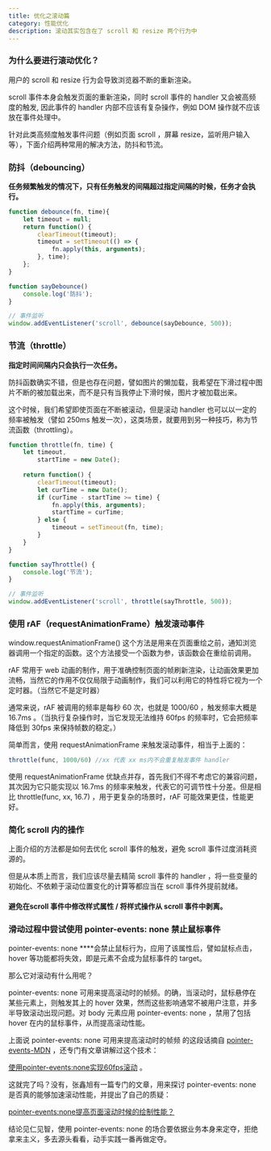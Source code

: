 ```yaml
---
title: 优化之滚动篇
category: 性能优化
description: 滚动其实包含在了 scroll 和 resize 两个行为中
---
```



### 为什么要进行滚动优化？

用户的 scroll 和 resize 行为会导致浏览器不断的重新渲染。

scroll 事件本身会触发页面的重新渲染，同时 scroll 事件的 handler 又会被高频度的触发, 因此事件的 handler 内部不应该有复杂操作，例如 DOM 操作就不应该放在事件处理中。

针对此类高频度触发事件问题（例如页面 scroll ，屏幕 resize，监听用户输入等），下面介绍两种常用的解决方法，防抖和节流。

### 防抖（debouncing）

**任务频繁触发的情况下，只有任务触发的间隔超过指定间隔的时候，任务才会执行。**

```javascript
function debounce(fn, time){
    let timeout = null;
    return function() {
        clearTimeout(timeout);
        timeout = setTimeout(() => {
            fn.apply(this, arguments);
        }, time);
    };
}

function sayDebounce()
    console.log('防抖');
}

// 事件监听
window.addEventListener('scroll', debounce(sayDebounce, 500));
```

### 节流（throttle）

**指定时间间隔内只会执行一次任务。**

防抖函数确实不错，但是也存在问题，譬如图片的懒加载，我希望在下滑过程中图片不断的被加载出来，而不是只有当我停止下滑时候，图片才被加载出来。

这个时候，我们希望即使页面在不断被滚动，但是滚动 handler 也可以以一定的频率被触发（譬如 250ms 触发一次），这类场景，就要用到另一种技巧，称为节流函数（throttling）。

```javascript
function throttle(fn, time) {
    let timeout,
        startTime = new Date();
        
    return function() {
        clearTimeout(timeout);
        let curTime = new Date();
        if (curTime - startTime >= time) {
            fn.apply(this, arguments);
            startTime = curTime;
        } else {
            timeout = setTimeout(fn, time);
        }
    }
}

function sayThrottle() {
    console.log('节流');
}

// 事件监听
window.addEventListener('scroll', throttle(sayThrottle, 500));
```

### **使用 rAF（requestAnimationFrame）触发滚动事件**

window.requestAnimationFrame\(\) 这个方法是用来在页面重绘之前，通知浏览器调用一个指定的函数。这个方法接受一个函数为参，该函数会在重绘前调用。

rAF 常用于 web 动画的制作，用于准确控制页面的帧刷新渲染，让动画效果更加流畅，当然它的作用不仅仅局限于动画制作，我们可以利用它的特性将它视为一个定时器。（当然它不是定时器）

通常来说，rAF 被调用的频率是每秒 60 次，也就是 1000/60 ，触发频率大概是 16.7ms 。（当执行复杂操作时，当它发现无法维持 60fps 的频率时，它会把频率降低到 30fps 来保持帧数的稳定。）

简单而言，使用 requestAnimationFrame 来触发滚动事件，相当于上面的：

```javascript
throttle(func, 1000/60) //xx 代表 xx ms内不会重复触发事件 handler
```

使用 requestAnimationFrame 优缺点并存，首先我们不得不考虑它的兼容问题，其次因为它只能实现以 16.7ms 的频率来触发，代表它的可调节性十分差。但是相比 throttle\(func, xx, 16.7\) ，用于更复杂的场景时，rAF 可能效果更佳，性能更好。

### **简化 scroll 内的操作**

上面介绍的方法都是如何去优化 scroll 事件的触发，避免 scroll 事件过度消耗资源的。

但是从本质上而言，我们应该尽量去精简 scroll 事件的 handler ，将一些变量的初始化、不依赖于滚动位置变化的计算等都应当在 scroll 事件外提前就绪。

#### **避免在scroll 事件**中修改样式属性 / **将样式操作从 scroll 事件中剥离。**

### **滑动过程中尝试使用 pointer-events: none 禁止鼠标事件**

pointer-events: none ****会禁止鼠标行为，应用了该属性后，譬如鼠标点击，hover 等功能都将失效，即是元素不会成为鼠标事件的 target。

那么它对滚动有什么用呢？

pointer-events: none 可用来提高滚动时的帧频。的确，当滚动时，鼠标悬停在某些元素上，则触发其上的 hover 效果，然而这些影响通常不被用户注意，并多半导致滚动出现问题。对 body 元素应用 pointer-events: none ，禁用了包括 hover 在内的鼠标事件，从而提高滚动性能。

上面说 pointer-events: none 可用来提高滚动时的帧频 的这段话摘自 [pointer-events-MDN](https://developer.mozilla.org/zh-CN/docs/Web/CSS/pointer-events) ，还专门有文章讲解过这个技术：

[使用pointer-events:none实现60fps滚动](https://www.thecssninja.com/javascript/pointer-events-60fps) 。

这就完了吗？没有，张鑫旭有一篇专门的文章，用来探讨 pointer-events: none 是否真的能够加速滚动性能，并提出了自己的质疑：

[pointer-events:none提高页面滚动时候的绘制性能？](http://www.zhangxinxu.com/wordpress/2014/01/pointer-events-none-avoiding-unnecessary-paints/)

结论见仁见智，使用 pointer-events: none 的场合要依据业务本身来定夺，拒绝拿来主义，多去源头看看，动手实践一番再做定夺。


